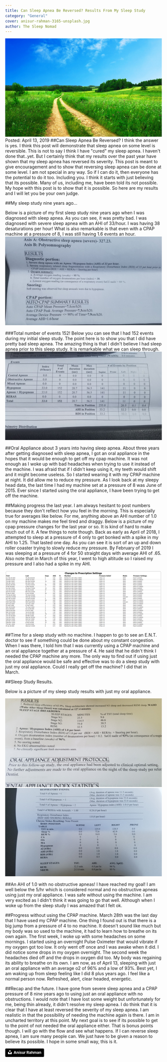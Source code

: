 ```yaml
---
title: Can Sleep Apnea Be Reversed? Results From My Sleep Study
category: "General"
cover: anisur-rahman-3165-unsplash.jpg
author: The Sleep Nomad
---
```


![unsplash.com](./anisur-rahman-3165-unsplash.jpg)
Posted: April 13, 2019
##Can Sleep Apnea Be Reversed? I think the answer is yes.
I think this post will demonstrate that sleep apnea on some level is reversible. This is not to say I think I have "cured" my sleep apnea. I haven't done that..yet. But I certainly think that my results over the past year have shown that my sleep apnea has reversed its severity. This post is meant to give encouragement and to show that reversing sleep apnea can be done at some level. I am not special in any way. So if I can do it, then everyone has the potential to do it too. Including you. I think it starts with just believing that its possible. Many of us, including me, have been told its not possible. My hope with this post is to show that it is possible. So here are my results and I will let you be your own judge.

##My sleep study nine years ago...

Below is a picture of my first sleep study nine years ago when I was diagnosed with sleep apnea. As you can see, it was pretty bad. I was diagnosed with severe sleep apnea with an AHI of 33/hour. I was having 38 desaturations per hour! What is also remarkable is that even with a CPAP machine at a pressure of 8, I was still having 1.6 events an hour.
![SleepStudy1](./sleep1.jpg)

###Total number of events 152!
Below you can see that I had 152 events during my initial sleep study. The point here is to show you that I did have pretty bad sleep apnea. The amazing thing is that I didn't believe I had sleep apnea prior to this sleep study. It is remarkable what we can sleep through.
![SleepStudy1](./sleep2.jpg)

##Oral Appliance about 3 years into having sleep apnea.
About three years after getting diagnosed with sleep apnea, I got an oral appliance in the hopes that it would be enough to get off my cpap machine. It was not enough as I woke up with bad headaches when trying to use it instead of the machine. I was afraid that if I didn't keep using it, my teeth would shift and it might become useless. So I started wearing it with my CPAP machine at night. It did allow me to reduce my pressure. As I look back at my sleepy head data, the last time I had my machine set at a pressure of 8 was June of 2015. Ever since I started using the oral appliance, I have been trying to get off the machine.

##Making progress the last year.
I am always hesitant to post numbers because they don't reflect how you feel in the morning. This is especially true for averages like below. For me, anything above an AHI number of 1.0 on my machine makes me feel tired and draggy. Below is a picture of my cpap pressure changes for the last year or so. It is kind of hard to make much out of it. A few things to note though. Back as early as April of 2018, I attempted to sleep at a pressure of 4 only to get bonked with a spike in my AHI to 1.25. That lasted one day. As you can see it is sort of an up and down roller coaster trying to slowly reduce my pressure. By February of 2019 I was sleeping at a pressure of 4 for 50 straight days with average AHI of .65. Also note that in March of this year, I went to high altitude so I raised my pressure and I also had a spike in my AHI.

![SleepStudy1](./CPAPdata.jpg)

##Time for a sleep study with no machine.
I happen to go to see an E.N.T. doctor to see if something could be done about my constant congestion. When I was there, I told him that I was currently using a CPAP machine and an oral appliance together at a pressure of 4. He said that he didn't think I needed the CPAP machine any more. The only way to find out if using just the oral appliance would be safe and effective was to do a sleep study with just my oral appliance. Could I really get off the machine? I did that in March.

##Sleep Study Results.

Below is a picture of my sleep study results with just my oral appliance.

![SleepStudy3](./sleep3.jpg)
![SleepStudy4](./sleep4.jpg)

##An AHI of 1.0 with no obstructive apneas!
I have reached my goal! I am well below the 5/hr which is considered normal and no obstructive apneas using just my oral appliance. I was safe without using the machine. I am very excited as I didn't think it was going to go that well. Although when I woke up from the sleep study I was amazed that I felt ok.

##Progress without using the CPAP machine.
March 28th was the last day that I have used my CPAP machine. One thing I found out is that there is a big jump from a pressure of 4 to no machine. It doesn't sound like much but my body was so used to the machine, it had to learn how to breathe on its own again. The first week, I woke up with some headaches on some mornings. I started using an overnight Pulse Oximeter that would vibrate if my oxygen got too low. It only went off once and I was awake when it did. I did notice some drops in my oxygen overnight. The second week the headaches died off and the drops in oxygen did too. My body was regaining its ability to breathe on its own. I am now, as of April 13, sleeping with just an oral appliance with an average o2 of 96% and a low of 93%. Best yet, I am waking up from sleep feeling like I did 8 plus years ago. I feel like a normal person now. Refreshed, alert, clear headed, energetic.

##Recap and the future.
I have gone from severe sleep apnea and a CPAP pressure of 8 nine years ago to using just an oral appliance with no obstructions. I would note that I have lost some weight but unfortunately for me, being thin already, it didn't resolve my sleep apnea. I do think that it is clear that I have at least reversed the severity of my sleep apnea. I am realistic in that the possibility of needing the machine again is there. I am in uncharted territory at this point. My next goal is to see if its possible to get to the point of not needed the oral appliance either. That is bonus points though. I will go with the flow and see what happens. If I can reverse sleep apnea, I am sure many people can. We just have to be given a reason to believe its possible. I hope in some small way, this is it.

<a style="background-color:black;color:white;text-decoration:none;padding:4px 6px;font-family:-apple-system, BlinkMacSystemFont, &quot;San Francisco&quot;, &quot;Helvetica Neue&quot;, Helvetica, Ubuntu, Roboto, Noto, &quot;Segoe UI&quot;, Arial, sans-serif;font-size:12px;font-weight:bold;line-height:1.2;display:inline-block;border-radius:3px" href="https://unsplash.com/@arjabedbd?utm_medium=referral&amp;utm_campaign=photographer-credit&amp;utm_content=creditBadge" target="_blank" rel="noopener noreferrer" title="Download free do whatever you want high-resolution photos from Anisur Rahman"><span style="display:inline-block;padding:2px 3px"><svg xmlns="http://www.w3.org/2000/svg" style="height:12px;width:auto;position:relative;vertical-align:middle;top:-2px;fill:white" viewBox="0 0 32 32"><title>unsplash-logo</title><path d="M10 9V0h12v9H10zm12 5h10v18H0V14h10v9h12v-9z"></path></svg></span><span style="display:inline-block;padding:2px 3px">Anisur Rahman</span></a>
